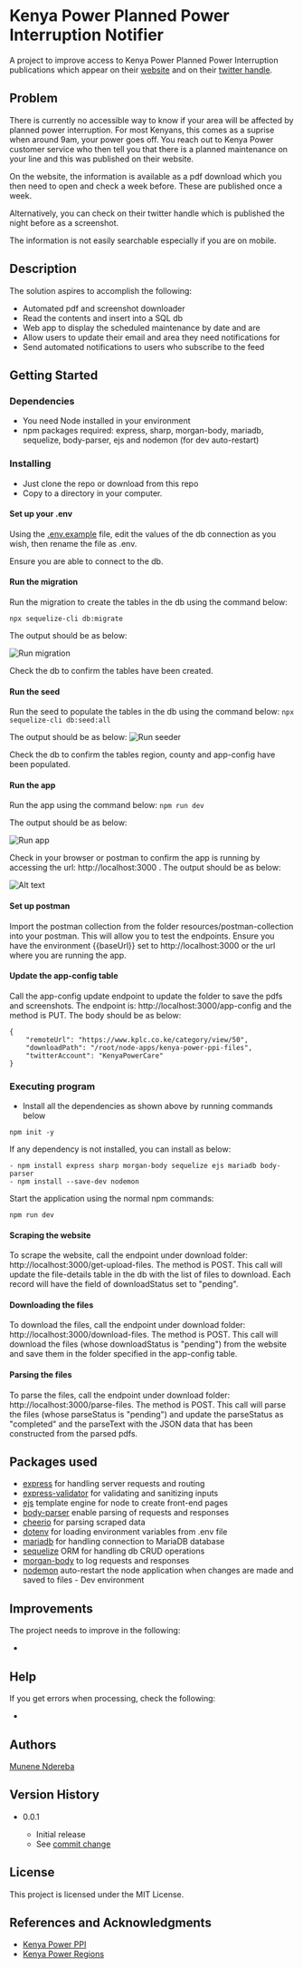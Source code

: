 # Kenya Power Planned Power Interruption Notifier

A project to improve access to Kenya Power Planned Power Interruption publications which appear on their [website](https://www.kplc.co.ke/category/view/50/planned-power-interruptions) and on their [twitter handle](https://twitter.com/KenyaPower_Care).

## Problem

There is currently no accessible way to know if your area will be affected by planned power interruption. For most Kenyans, this comes as a suprise when around 9am, your power goes off. You reach out to Kenya Power customer service who then tell you that there is a planned maintenance on your line and this was published on their website.

On the website, the information is available as a pdf download which you then need to open and check a week before. These are published once a week.

Alternatively, you can check on their twitter handle which is published the night before as a screenshot.

The information is not easily searchable especially if you are on mobile.

## Description

The solution aspires to accomplish the following:

- Automated pdf and screenshot downloader
- Read the contents and insert into a SQL db
- Web app to display the scheduled maintenance by date and are
- Allow users to update their email and area they need notifications for
- Send automated notifications to users who subscribe to the feed

## Getting Started

### Dependencies

- You need Node installed in your environment
- npm packages required: express, sharp, morgan-body, mariadb, sequelize, body-parser, ejs and nodemon (for dev auto-restart)

### Installing

- Just clone the repo or download from this repo
- Copy to a directory in your computer.

#### Set up your .env

Using the [.env.example](./.env.example) file, edit the values of the db connection as you wish, then rename the file as .env.

Ensure you are able to connect to the db.

#### Run the migration

Run the migration to create the tables in the db using the command below:

`npx sequelize-cli db:migrate`

The output should be as below:

![Run migration](resources/images/run-migration.png?raw=true "Run migration")

Check the db to confirm the tables have been created.

#### Run the seed

Run the seed to populate the tables in the db using the command below:
`npx sequelize-cli db:seed:all`

The output should be as below:
![Run seeder](resources/images/run-seeder.png?raw=true "Run seeder")

Check the db to confirm the tables region, county and app-config have been populated.

#### Run the app

Run the app using the command below:
`npm run dev`

The output should be as below:

![Run app](resources/images/run-app.png?raw=true "Run app")

Check in your browser or postman to confirm the app is running by accessing the url: http://localhost:3000 . The output should be as below:

![Alt text](resources/images/app-running.png?raw=true "App running")

#### Set up postman

Import the postman collection from the folder resources/postman-collection into your postman. This will allow you to test the endpoints. Ensure you have the environment {{baseUrl}} set to http://localhost:3000 or the url where you are running the app.

#### Update the app-config table

Call the app-config update endpoint to update the folder to save the pdfs and screenshots. The endpoint is: http://localhost:3000/app-config and the method is PUT. The body should be as below:

```
{
    "remoteUrl": "https://www.kplc.co.ke/category/view/50",
    "downloadPath": "/root/node-apps/kenya-power-ppi-files",
    "twitterAccount": "KenyaPowerCare"
}
```

### Executing program

- Install all the dependencies as shown above by running commands below

```
npm init -y
```

If any dependency is not installed, you can install as below:

```
- npm install express sharp morgan-body sequelize ejs mariadb body-parser
- npm install --save-dev nodemon
```

Start the application using the normal npm commands:

```
npm run dev
```

#### Scraping the website

To scrape the website, call the endpoint under download folder: http://localhost:3000/get-upload-files. The method is POST. This call will update the file-details table in the db with the list of files to download. Each record will have the field of downloadStatus set to "pending".

#### Downloading the files

To download the files, call the endpoint under download folder: http://localhost:3000/download-files. The method is POST. This call will download the files (whose downloadStatus is "pending") from the website and save them in the folder specified in the app-config table.

#### Parsing the files

To parse the files, call the endpoint under download folder: http://localhost:3000/parse-files. The method is POST. This call will parse the files (whose parseStatus is "pending") and update the parseStatus as "completed" and the parseText with the JSON data that has been constructed from the parsed pdfs.

## Packages used

- [express](https://www.npmjs.com/package/express) for handling server requests and routing
- [express-validator](https://www.npmjs.com/package/express-validator) for validating and sanitizing inputs
- [ejs](https://www.npmjs.com/package/ejs) template engine for node to create front-end pages
- [body-parser](https://www.npmjs.com/package/body-parser) enable parsing of requests and responses
- [cheerio](https://www.npmjs.com/package/cheerio) for parsing scraped data
- [dotenv](https://www.npmjs.com/package/dotenv) for loading environment variables from .env file
- [mariadb](https://www.npmjs.com/package/mariadb) for handling connection to MariaDB database
- [sequelize](https://www.npmjs.com/package/sequelize) ORM for handling db CRUD operations
- [morgan-body](https://www.npmjs.com/package/morgan-body) to log requests and responses
- [nodemon](https://www.npmjs.com/package/nodemon) auto-restart the node application when changes are made and saved to files - Dev environment

## Improvements

The project needs to improve in the following:

-

## Help

If you get errors when processing, check the following:

-

## Authors

[Munene Ndereba](https://github.com/munenendereba)

## Version History

- 0.0.1

  - Initial release
  - See [commit change]()

## License

This project is licensed under the MIT License.

## References and Acknowledgments

- [Kenya Power PPI](https://www.kplc.co.ke/category/view/50)
- [Kenya Power Regions](https://www.kplc.co.ke/content/item/830/kenya-power-regions)
